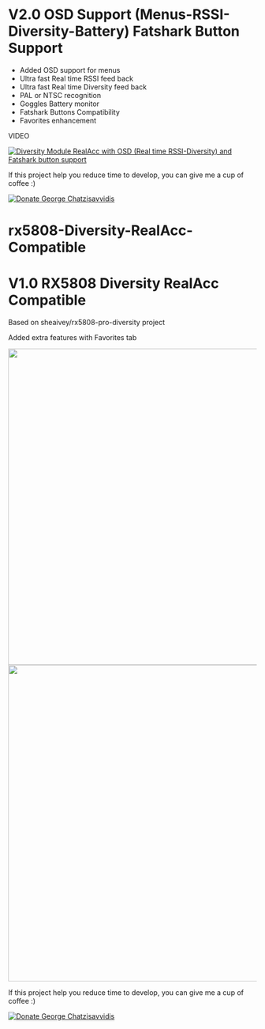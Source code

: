 
<h1>V2.0 OSD Support (Menus-RSSI-Diversity-Battery) Fatshark Button Support</h1>

* Added OSD support for menus
* Ultra fast Real time RSSI feed back
* Ultra fast  Real time Diversity feed back
* PAL or NTSC recognition
* Goggles Battery monitor
* Fatshark Buttons Compatibility
* Favorites enhancement

VIDEO

[![Diversity Module RealAcc with OSD (Real time RSSI-Diversity) and Fatshark button support 
](https://img.youtube.com/vi/VvQDdLFI8oQ/0.jpg)](https://www.youtube.com/watch?v=VvQDdLFI8oQ)

If this project help you reduce time to develop, you can give me a cup of coffee :)

<a href="https://www.paypal.com/cgi-bin/webscr?cmd=_donations&business=GZKDUKL4C2H5A&lc=GR&item_name=George&currency_code=EUR&bn=PP%2dDonationsBF%3abtn_donateCC_LG%2egif%3aNonHosted" target="_blank">
  <img src="https://www.paypalobjects.com/en_US/i/btn/btn_donateCC_LG.gif" alt="Donate George Chatzisavvidis"  > 
</a> 




# rx5808-Diversity-RealAcc-Compatible
<h1>V1.0 RX5808 Diversity RealAcc Compatible</h1>
Based on sheaivey/rx5808-pro-diversity project

Added extra features with Favorites tab 

 
 
 <p align="center">
  <img src="https://static.rcgroups.net/forums/attachments/2/6/7/4/6/6/a9522549-129-IMG_0113.JPG" width="640"/>
  <img src="https://static.rcgroups.net/forums/attachments/2/6/7/4/6/6/a9433976-3-IMG_0101.jpg" width="640"/>
</p>

If this project help you reduce time to develop, you can give me a cup of coffee :)

<a href="https://www.paypal.com/cgi-bin/webscr?cmd=_donations&business=GZKDUKL4C2H5A&lc=GR&item_name=George&currency_code=EUR&bn=PP%2dDonationsBF%3abtn_donateCC_LG%2egif%3aNonHosted" target="_blank">
  <img src="https://www.paypalobjects.com/en_US/i/btn/btn_donateCC_LG.gif" alt="Donate George Chatzisavvidis"  > 
</a> 
